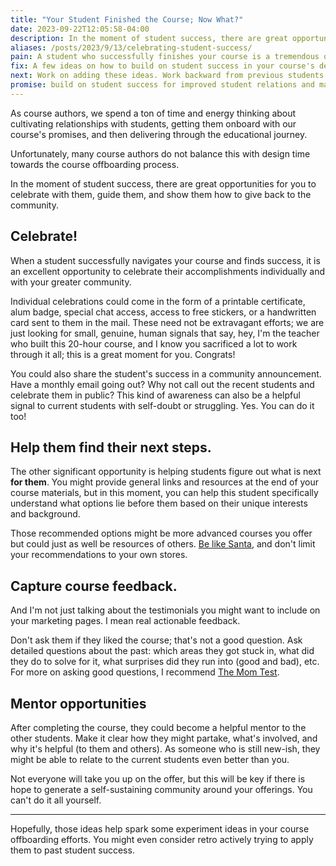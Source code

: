 ```yaml
---
title: "Your Student Finished the Course; Now What?"
date: 2023-09-22T12:05:58-04:00
description: In the moment of student success, there are great opportunities for you to celebrate with them, guide them, and show them how to give back to the community.
aliases: /posts/2023/9/13/celebrating-student-success/
pain: A student who successfully finishes your course is a tremendous opportunity to celebrate student success and fuel your promotional flywheel, but sadly, many course authors do not give course offboarding much time during the course design process.  
fix: A few ideas on how to build on student success in your course's design.
next: Work on adding these ideas. Work backward from previous students who recently saw success to compensate for lost time.
promise: build on student success for improved student relations and marketing opportunities.
---
```


As course authors, we spend a ton of time and energy thinking about cultivating relationships with students, getting them onboard with our course's promises, and then delivering through the educational journey. 

Unfortunately, many course authors do not balance this with design time towards the course offboarding process.

In the moment of student success, there are great opportunities for you to celebrate with them, guide them, and show them how to give back to the community.

## Celebrate!

When a student successfully navigates your course and finds success, it is an excellent opportunity to celebrate their accomplishments individually and with your greater community.

Individual celebrations could come in the form of a printable certificate, alum badge, special chat access, access to free stickers, or a handwritten card sent to them in the mail. These need not be extravagant efforts; we are just looking for small, genuine, human signals that say, hey, I'm the teacher who built this 20-hour course, and I know you sacrificed a lot to work through it all; this is a great moment for you. Congrats!

You could also share the student's success in a community announcement. Have a monthly email going out? Why not call out the recent students and celebrate them in public? This kind of awareness can also be a helpful signal to current students with self-doubt or struggling. Yes. You can do it too!

## Help them find their next steps.

The other significant opportunity is helping students figure out what is next **for them**. You might provide general links and resources at the end of your course materials, but in this moment, you can help this student specifically understand what options lie before them based on their unique interests and background. 

Those recommended options might be more advanced courses you offer but could just as well be resources of others. [Be like Santa](https://www.youtube.com/watch?v=Z7_VUDP0i98), and don't limit your recommendations to your own stores.

## Capture course feedback.

And I'm not just talking about the testimonials you might want to include on your marketing pages. I mean real actionable feedback.

Don't ask them if they liked the course; that's not a good question. Ask detailed questions about the past: which areas they got stuck in, what did they do to solve for it, what surprises did they run into (good and bad), etc. For more on asking good questions, I recommend [The Mom Test](https://www.momtestbook.com/).

## Mentor opportunities

After completing the course, they could become a helpful mentor to the other students. Make it clear how they might partake, what's involved, and why it's helpful (to them and others). As someone who is still new-ish, they might be able to relate to the current students even better than you.

Not everyone will take you up on the offer, but this will be key if there is hope to generate a self-sustaining community around your offerings. You can't do it all yourself.

***

Hopefully, those ideas help spark some experiment ideas in your course offboarding efforts. You might even consider retro actively trying to apply them to past student success.
